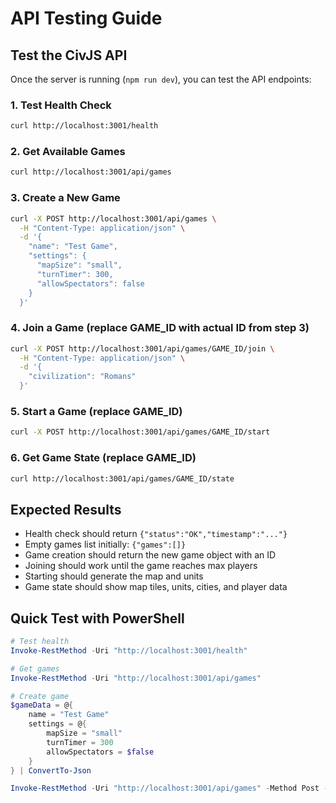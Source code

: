 # API Testing Guide

## Test the CivJS API

Once the server is running (`npm run dev`), you can test the API endpoints:

### 1. Test Health Check
```bash
curl http://localhost:3001/health
```

### 2. Get Available Games
```bash
curl http://localhost:3001/api/games
```

### 3. Create a New Game
```bash
curl -X POST http://localhost:3001/api/games \
  -H "Content-Type: application/json" \
  -d '{
    "name": "Test Game",
    "settings": {
      "mapSize": "small",
      "turnTimer": 300,
      "allowSpectators": false
    }
  }'
```

### 4. Join a Game (replace GAME_ID with actual ID from step 3)
```bash
curl -X POST http://localhost:3001/api/games/GAME_ID/join \
  -H "Content-Type: application/json" \
  -d '{
    "civilization": "Romans"
  }'
```

### 5. Start a Game (replace GAME_ID)
```bash
curl -X POST http://localhost:3001/api/games/GAME_ID/start
```

### 6. Get Game State (replace GAME_ID)
```bash
curl http://localhost:3001/api/games/GAME_ID/state
```

## Expected Results

- Health check should return `{"status":"OK","timestamp":"..."}` 
- Empty games list initially: `{"games":[]}`
- Game creation should return the new game object with an ID
- Joining should work until the game reaches max players
- Starting should generate the map and units
- Game state should show map tiles, units, cities, and player data

## Quick Test with PowerShell

```powershell
# Test health
Invoke-RestMethod -Uri "http://localhost:3001/health"

# Get games
Invoke-RestMethod -Uri "http://localhost:3001/api/games"

# Create game
$gameData = @{
    name = "Test Game"
    settings = @{
        mapSize = "small"
        turnTimer = 300
        allowSpectators = $false
    }
} | ConvertTo-Json

Invoke-RestMethod -Uri "http://localhost:3001/api/games" -Method Post -Body $gameData -ContentType "application/json"
```
